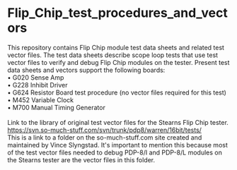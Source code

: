 # Flip_Chip_test_procedures_and_vectors
This repository contains Flip Chip module test data sheets and related test vector files. The test data sheets describe scope loop tests that use test vector files to verify and debug Flip Chip modules on the tester. Present test data sheets and vectors support the following boards:
<br>•	G020 Sense Amp
<br>•	G228 Inhibit Driver
<br>•	G624 Resistor Board test procedure (no vector files required for this test)
<br>•	M452 Variable Clock
<br>•	M700 Manual Timing Generator
<br><br>
Link to the library of original test vector files for the Stearns Flip Chip tester.
<br><a href="https://svn.so-much-stuff.com/svn/trunk/pdp8/warren/16bit/tests/">https://svn.so-much-stuff.com/svn/trunk/pdp8/warren/16bit/tests/</a>
<br>This is a link to a folder on the so-much-stuff.com site created and maintained by Vince Slyngstad. It's important to mention this because most of the 
test vector files needed to debug PDP-8/I and PDP-8/L modules on the Stearns tester are the vector files in this folder.
